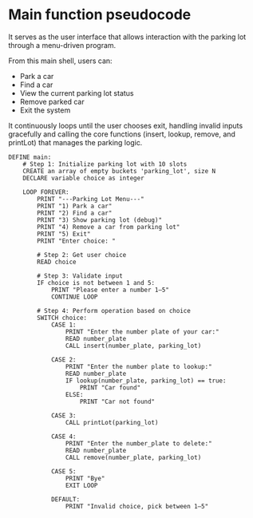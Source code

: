 # Main function pseudocode
It serves as the user interface that allows interaction with the parking lot through a menu-driven program.

From this main shell, users can:
- Park a car
- Find a car
- View the current parking lot status
- Remove parked car
- Exit the system

It continuously loops until the user chooses exit, handling invalid inputs gracefully and calling the core functions (insert, lookup, remove, and printLot) that manages the parking logic.


```
DEFINE main:
    # Step 1: Initialize parking lot with 10 slots
    CREATE an array of empty buckets 'parking_lot', size N
    DECLARE variable choice as integer

    LOOP FOREVER:
        PRINT "---Parking Lot Menu---"
        PRINT "1) Park a car"
        PRINT "2) Find a car"
        PRINT "3) Show parking lot (debug)"
        PRINT "4) Remove a car from parking lot"
        PRINT "5) Exit"
        PRINT "Enter choice: "

        # Step 2: Get user choice
        READ choice

        # Step 3: Validate input
        IF choice is not between 1 and 5:
            PRINT "Please enter a number 1–5"
            CONTINUE LOOP

        # Step 4: Perform operation based on choice
        SWITCH choice:
            CASE 1:
                PRINT "Enter the number plate of your car:"
                READ number_plate
                CALL insert(number_plate, parking_lot)

            CASE 2:
                PRINT "Enter the number plate to lookup:"
                READ number_plate
                IF lookup(number_plate, parking_lot) == true:
                    PRINT "Car found"
                ELSE:
                    PRINT "Car not found"

            CASE 3:
                CALL printLot(parking_lot)

            CASE 4:
                PRINT "Enter the number_plate to delete:"
                READ number_plate
                CALL remove(number_plate, parking_lot)

            CASE 5:
                PRINT "Bye"
                EXIT LOOP

            DEFAULT:
                PRINT "Invalid choice, pick between 1–5"



